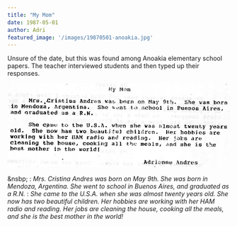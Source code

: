 ```yaml
---
title: "My Mom"
date: 1987-05-01
author: Adri
featured_image: '/images/19870501-anoakia.jpg'
---
```


Unsure of the date, but this was found among Anoakia elementary school papers. The teacher interviewed students and then typed up their responses.

![](/images/19870501-mymom.jpg)

&nsbp;
: _Mrs. Cristina Andres was born on May 9th. She was born in Mendoza, Argentina. She went to school in Buenos Aires, and graduated as a R.N._
: _She came to the U.S.A. when she was almost twenty years old. She now has two beautiful children. Her hobbies are working with her HAM radio and reading. Her jobs are cleaning the house, cooking all the meals, and she is the best mother in the world!_
